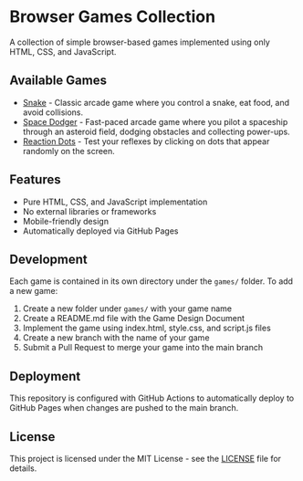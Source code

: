 # Browser Games Collection

A collection of simple browser-based games implemented using only HTML, CSS, and JavaScript.

## Available Games

- [Snake](./games/snake/) - Classic arcade game where you control a snake, eat food, and avoid collisions.
- [Space Dodger](./games/space-dodger/) - Fast-paced arcade game where you pilot a spaceship through an asteroid field, dodging obstacles and collecting power-ups.
- [Reaction Dots](./games/reaction-dots/) - Test your reflexes by clicking on dots that appear randomly on the screen.

## Features

- Pure HTML, CSS, and JavaScript implementation
- No external libraries or frameworks
- Mobile-friendly design
- Automatically deployed via GitHub Pages

## Development

Each game is contained in its own directory under the `games/` folder. To add a new game:

1. Create a new folder under `games/` with your game name
2. Create a README.md file with the Game Design Document
3. Implement the game using index.html, style.css, and script.js files
4. Create a new branch with the name of your game
5. Submit a Pull Request to merge your game into the main branch

## Deployment

This repository is configured with GitHub Actions to automatically deploy to GitHub Pages when changes are pushed to the main branch.

## License

This project is licensed under the MIT License - see the [LICENSE](./LICENSE) file for details.